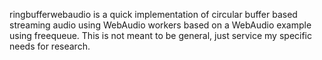 ringbufferwebaudio is a quick implementation of circular buffer based streaming audio using WebAudio workers based on a WebAudio example using freequeue. This is not meant to be general, just service my specific needs for research.
